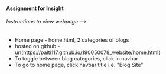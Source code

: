 #### Assignment for Insight
###### Instructions to view webpage -->
*  Home page - home.html, 2 categories of blogs
*  hosted on github - url(https://palti117.github.io/190050078_website/home.html)
*  To toggle between blog categories, click in navbar
*  To go to home page, click navbar title i.e. "Blog Site"
